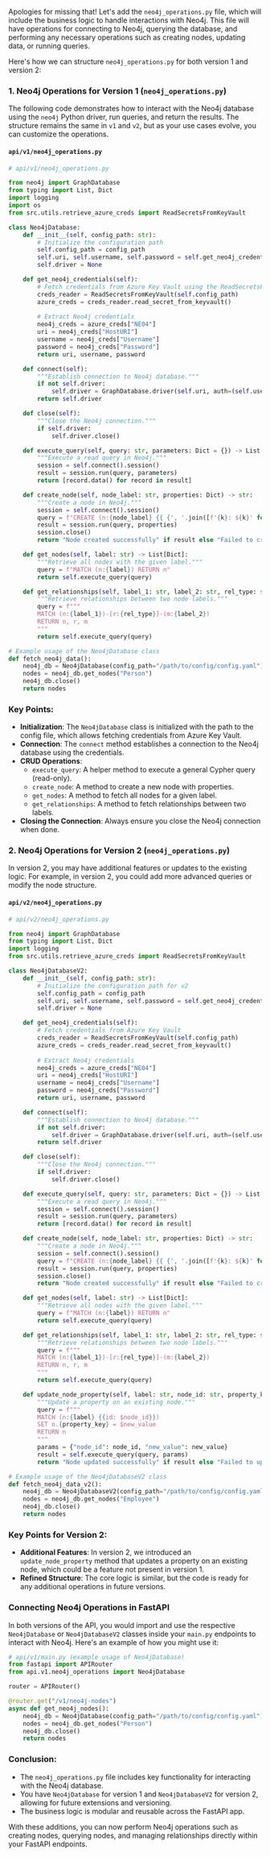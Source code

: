 Apologies for missing that! Let's add the `neo4j_operations.py` file, which will include the business logic to handle interactions with Neo4j. This file will have operations for connecting to Neo4j, querying the database, and performing any necessary operations such as creating nodes, updating data, or running queries.

Here's how we can structure `neo4j_operations.py` for both version 1 and version 2:

### 1. **Neo4j Operations for Version 1 (`neo4j_operations.py`)**

The following code demonstrates how to interact with the Neo4j database using the `neo4j` Python driver, run queries, and return the results. The structure remains the same in `v1` and `v2`, but as your use cases evolve, you can customize the operations.

#### `api/v1/neo4j_operations.py`

```python
# api/v1/neo4j_operations.py

from neo4j import GraphDatabase
from typing import List, Dict
import logging
import os
from src.utils.retrieve_azure_creds import ReadSecretsFromKeyVault

class Neo4jDatabase:
    def __init__(self, config_path: str):
        # Initialize the configuration path
        self.config_path = config_path
        self.uri, self.username, self.password = self.get_neo4j_credentials()
        self.driver = None

    def get_neo4j_credentials(self):
        # Fetch credentials from Azure Key Vault using the ReadSecretsFromKeyVault
        creds_reader = ReadSecretsFromKeyVault(self.config_path)
        azure_creds = creds_reader.read_secret_from_keyvault()
        
        # Extract Neo4j credentials
        neo4j_creds = azure_creds["NE04"]
        uri = neo4j_creds["HostURI"]
        username = neo4j_creds["Username"]
        password = neo4j_creds["Password"]
        return uri, username, password

    def connect(self):
        """Establish connection to Neo4j database."""
        if not self.driver:
            self.driver = GraphDatabase.driver(self.uri, auth=(self.username, self.password))
        return self.driver

    def close(self):
        """Close the Neo4j connection."""
        if self.driver:
            self.driver.close()

    def execute_query(self, query: str, parameters: Dict = {}) -> List[Dict]:
        """Execute a read query in Neo4j."""
        session = self.connect().session()
        result = session.run(query, parameters)
        return [record.data() for record in result]

    def create_node(self, node_label: str, properties: Dict) -> str:
        """Create a node in Neo4j."""
        session = self.connect().session()
        query = f"CREATE (n:{node_label} {{ {', '.join([f'{k}: ${k}' for k in properties])} }}) RETURN n"
        result = session.run(query, properties)
        session.close()
        return "Node created successfully" if result else "Failed to create node"

    def get_nodes(self, label: str) -> List[Dict]:
        """Retrieve all nodes with the given label."""
        query = f"MATCH (n:{label}) RETURN n"
        return self.execute_query(query)

    def get_relationships(self, label_1: str, label_2: str, rel_type: str) -> List[Dict]:
        """Retrieve relationships between two node labels."""
        query = f"""
        MATCH (n:{label_1})-[r:{rel_type}]-(m:{label_2})
        RETURN n, r, m
        """
        return self.execute_query(query)

# Example usage of the Neo4jDatabase class
def fetch_neo4j_data():
    neo4j_db = Neo4jDatabase(config_path="/path/to/config/config.yaml")
    nodes = neo4j_db.get_nodes("Person")
    neo4j_db.close()
    return nodes

```

### Key Points:
- **Initialization**: The `Neo4jDatabase` class is initialized with the path to the config file, which allows fetching credentials from Azure Key Vault.
- **Connection**: The `connect` method establishes a connection to the Neo4j database using the credentials.
- **CRUD Operations**: 
  - `execute_query`: A helper method to execute a general Cypher query (read-only).
  - `create_node`: A method to create a new node with properties.
  - `get_nodes`: A method to fetch all nodes for a given label.
  - `get_relationships`: A method to fetch relationships between two labels.
- **Closing the Connection**: Always ensure you close the Neo4j connection when done.

### 2. **Neo4j Operations for Version 2 (`neo4j_operations.py`)**

In version 2, you may have additional features or updates to the existing logic. For example, in version 2, you could add more advanced queries or modify the node structure.

#### `api/v2/neo4j_operations.py`

```python
# api/v2/neo4j_operations.py

from neo4j import GraphDatabase
from typing import List, Dict
import logging
from src.utils.retrieve_azure_creds import ReadSecretsFromKeyVault

class Neo4jDatabaseV2:
    def __init__(self, config_path: str):
        # Initialize the configuration path for v2
        self.config_path = config_path
        self.uri, self.username, self.password = self.get_neo4j_credentials()
        self.driver = None

    def get_neo4j_credentials(self):
        # Fetch credentials from Azure Key Vault
        creds_reader = ReadSecretsFromKeyVault(self.config_path)
        azure_creds = creds_reader.read_secret_from_keyvault()
        
        # Extract Neo4j credentials
        neo4j_creds = azure_creds["NE04"]
        uri = neo4j_creds["HostURI"]
        username = neo4j_creds["Username"]
        password = neo4j_creds["Password"]
        return uri, username, password

    def connect(self):
        """Establish connection to Neo4j database."""
        if not self.driver:
            self.driver = GraphDatabase.driver(self.uri, auth=(self.username, self.password))
        return self.driver

    def close(self):
        """Close the Neo4j connection."""
        if self.driver:
            self.driver.close()

    def execute_query(self, query: str, parameters: Dict = {}) -> List[Dict]:
        """Execute a read query in Neo4j."""
        session = self.connect().session()
        result = session.run(query, parameters)
        return [record.data() for record in result]

    def create_node(self, node_label: str, properties: Dict) -> str:
        """Create a node in Neo4j."""
        session = self.connect().session()
        query = f"CREATE (n:{node_label} {{ {', '.join([f'{k}: ${k}' for k in properties])} }}) RETURN n"
        result = session.run(query, properties)
        session.close()
        return "Node created successfully" if result else "Failed to create node"

    def get_nodes(self, label: str) -> List[Dict]:
        """Retrieve all nodes with the given label."""
        query = f"MATCH (n:{label}) RETURN n"
        return self.execute_query(query)

    def get_relationships(self, label_1: str, label_2: str, rel_type: str) -> List[Dict]:
        """Retrieve relationships between two node labels."""
        query = f"""
        MATCH (n:{label_1})-[r:{rel_type}]-(m:{label_2})
        RETURN n, r, m
        """
        return self.execute_query(query)

    def update_node_property(self, label: str, node_id: str, property_key: str, new_value: str) -> str:
        """Update a property on an existing node."""
        query = f"""
        MATCH (n:{label} {{id: $node_id}})
        SET n.{property_key} = $new_value
        RETURN n
        """
        params = {"node_id": node_id, "new_value": new_value}
        result = self.execute_query(query, params)
        return "Node updated successfully" if result else "Failed to update node"

# Example usage of the Neo4jDatabaseV2 class
def fetch_neo4j_data_v2():
    neo4j_db = Neo4jDatabaseV2(config_path="/path/to/config/config.yaml")
    nodes = neo4j_db.get_nodes("Employee")
    neo4j_db.close()
    return nodes
```

### Key Points for Version 2:
- **Additional Features**: In version 2, we introduced an `update_node_property` method that updates a property on an existing node, which could be a feature not present in version 1.
- **Refined Structure**: The core logic is similar, but the code is ready for any additional operations in future versions.

### Connecting Neo4j Operations in FastAPI

In both versions of the API, you would import and use the respective `Neo4jDatabase` or `Neo4jDatabaseV2` classes inside your `main.py` endpoints to interact with Neo4j. Here's an example of how you might use it:

```python
# api/v1/main.py (example usage of Neo4jDatabase)
from fastapi import APIRouter
from api.v1.neo4j_operations import Neo4jDatabase

router = APIRouter()

@router.get("/v1/neo4j-nodes")
async def get_neo4j_nodes():
    neo4j_db = Neo4jDatabase(config_path="/path/to/config/config.yaml")
    nodes = neo4j_db.get_nodes("Person")
    neo4j_db.close()
    return nodes
```

### Conclusion:
- The `neo4j_operations.py` file includes key functionality for interacting with the Neo4j database.
- You have `Neo4jDatabase` for version 1 and `Neo4jDatabaseV2` for version 2, allowing for future extensions and versioning.
- The business logic is modular and reusable across the FastAPI app.

With these additions, you can now perform Neo4j operations such as creating nodes, querying nodes, and managing relationships directly within your FastAPI endpoints.